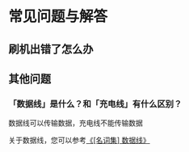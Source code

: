 # 常见问题与解答

## 刷机出错了怎么办

## 其他问题

### 「数据线」是什么？和「充电线」有什么区别？

数据线可以传输数据，充电线不能传输数据

关于数据线，您可以参考[《[名词集] 数据线》](normal/noun.md#名词集)
